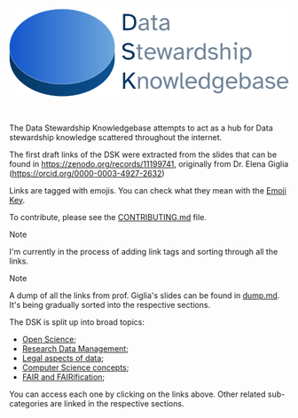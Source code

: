 <p align="center">
  
<picture>
  <source media="(prefers-color-scheme: dark)" srcset="https://github.com/MrHedmad/data-stewardship-knowledgebase/blob/main/resources/images/dks_logo_light.png?raw=true">
  <source media="(prefers-color-scheme: light)" srcset="https://github.com/MrHedmad/data-stewardship-knowledgebase/blob/main/resources/images/dsk_logo_dark.png?raw=true">
  <img alt="The logo for the DSK" src="https://github.com/MrHedmad/data-stewardship-knowledgebase/blob/main/resources/images/dsk_logo_dark.png?raw=true" width=600>
</picture>

</p>

<br>

The Data Stewardship Knowledgebase attempts to act as a hub for Data stewardship knowledge scattered throughout the internet.

The first draft links of the DSK were extracted from the slides that can be found in https://zenodo.org/records/11199741, originally from Dr. Elena Giglia (https://orcid.org/0000-0003-4927-2632)

Links are tagged with emojis. You can check what they mean with the [Emoji Key](emoji_key.md).

To contribute, please see the [CONTRIBUTING.md](CONTRIBUTING.md) file.

> [!NOTE]
> I'm currently in the process of adding link tags and sorting through all the links.

> [!NOTE]
> A dump of all the links from prof. Giglia's slides can be found in [dump.md](dump.md). It's being gradually sorted into the respective sections.

The DSK is split up into broad topics:
- [Open Science](/topics/open_science/README.md);
- [Research Data Management](/topics/data_management/README.md);
- [Legal aspects of data](/topics/legal/README.md);
- [Computer Science concepts](/topics/computer_science/README.md);
- [FAIR and FAIRification](/topics/FAIR/README.md);

You can access each one by clicking on the links above.
Other related sub-categories are linked in the respective sections.



